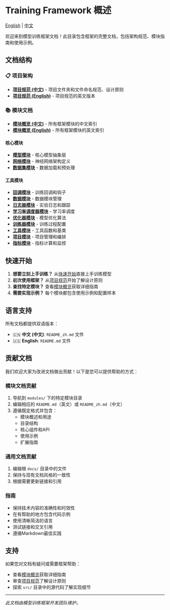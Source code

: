 # Training Framework 概述

[English](index.md) | [中文](index_zh.md)

欢迎来到模型训练框架文档！此目录包含框架的完整文档，包括架构规范、模块指南和使用示例。

## 文档结构

### 📋 项目架构

- **[项目规范 (中文)](project-structure_zh.md)** - 项目文件夹和文件命名规范、设计原则
- **[项目规范 (English)](project-structure.md)** - 项目规范的英文版本

### 📚 模块文档

- **[模块概览 (中文)](modules/index_zh.md)** - 所有框架模块的中文索引
- **[模块概览 (English)](modules/index.md)** - 所有框架模块的英文索引

#### 核心模块

- **[模型模块](modules/model/README_zh.md)** - 核心模型抽象层
- **[网络模块](modules/network/README_zh.md)** - 神经网络架构定义
- **[数据集模块](modules/dataset/README_zh.md)** - 数据加载和预处理

#### 工具模块

- **[回调模块](modules/callback/README_zh.md)** - 训练回调和钩子
- **[数据模块](modules/datamodule/README_zh.md)** - 数据模块管理
- **[日志器模块](modules/logger/README_zh.md)** - 实验日志和跟踪
- **[学习率调度器模块](modules/lr_scheduler/README_zh.md)** - 学习率调度
- **[优化器模块](modules/optimizer/README_zh.md)** - 模型优化算法
- **[训练器模块](modules/trainer/README_zh.md)** - 训练过程配置
- **[工具模块](modules/utils/README_zh.md)** - 工具函数和基类
- **[项目模块](modules/project/README_zh.md)** - 项目管理和编排
- **[指标模块](modules/metric/README_zh.md)** - 指标计算和监控

## 快速开始

1. **想要立刻上手训练？** 从[快速开始](quickstart_zh.md)直接上手训练模型
1. **初次使用框架？** 从[项目规范](architecture_zh.md)开始了解设计原则
2. **查找特定模块？** 查看[模块概览](modules/README_zh.md)获取详细指南
3. **需要实现示例？** 每个模块都包含使用示例和配置样本

## 语言支持

所有文档都提供双语版本：

- 🇨🇳 **中文 (中文)**: `README_zh.md` 文件
- 🇺🇸 **English**: `README.md` 文件

## 贡献文档

我们欢迎大家为改进文档做出贡献！以下是您可以提供帮助的方式：

### 模块文档贡献

1. 导航到 `modules/` 下的特定模块目录
2. 编辑相应的 `README.md`（英文）或 `README_zh.md`（中文）
3. 遵循既定格式并包含：
   - 模块概述和用途
   - 目录结构
   - 核心组件和API
   - 使用示例
   - 扩展指南

### 通用文档贡献

1. 编辑根 `docs/` 目录中的文件
2. 保持与现有文档风格的一致性
3. 根据需要更新链接和引用

### 指南

- 保持技术内容的准确性和时效性
- 在有帮助的地方包含代码示例
- 使用清晰简洁的语言
- 测试链接和交叉引用
- 遵循Markdown最佳实践

## 支持

如果您对文档有疑问或需要框架帮助：

- 查看[模块概览](modules/README_zh.md)获取详细指南
- 审查[项目规范](architecture_zh.md)了解设计原则
- 探索 `src/` 目录中的源代码了解实现细节

---

*此文档由模型训练框架开发团队维护。*
